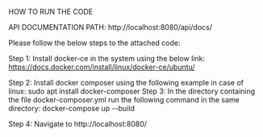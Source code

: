 HOW TO RUN THE CODE

API DOCUMENTATION PATH:
http://localhost:8080/api/docs/ 

Please follow the below steps to the attached code:

Step 1:
    Install docker-ce in the system using the below link:
    https://docs.docker.com/install/linux/docker-ce/ubuntu/

Step 2:
    Install docker composer using the following example in case of linux:
    sudo apt install docker-composer
Step 3:
    In the directory containing the file docker-composer.yml run the following command in the same directory:
    docker-compose up --build

Step 4:
    Navigate to http://localhost:8080/

    
